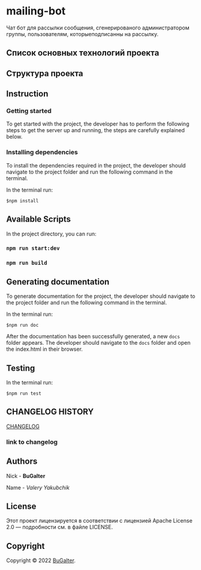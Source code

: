 # mailing-bot

Чат бот для рассылки сообщения, сгенерированого администратором группы, пользователям, которыеподписанны на рассылку.

## Список основных технологий проекта

## Структура проекта

## Instruction

### Getting started

To get started with the project, the developer has to perform the following steps to get
the server up and running, the steps are carefully explained below.

### Installing dependencies

To install the dependencies required in the project, the developer should navigate to the project folder and run the
following command in the terminal.

In the terminal run:

```shell
$npm install
```

## Available Scripts

In the project directory, you can run:

### `npm run start:dev`

### `npm run build`

## Generating documentation

To generate documentation for the project, the developer should navigate to the project
folder and run the following command in the terminal.

In the terminal run:

```shell
$npm run doc
```

After the documentation has been successfully generated, a new `docs` folder appears.
The developer should navigate to the `docs` folder and open the index.html in their browser.

## Testing

In the terminal run:

```shell
$npm run test
```

## CHANGELOG HISTORY

[CHANGELOG](https://github.com/REPOSITORY_NAME/PROJECT_NAME/blob/develop/CHANGELOG.md)

### link to changelog

## Authors

Nick - **BuGalter**

Name - _Valery Yakubchik_

## License

Этот проект лицензируется в соответствии с лицензией Apache License 2.0 — подробности
см. в файле LICENSE.

## Copyright

Copyright © 2022 [BuGalter](github).

